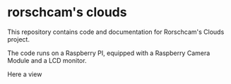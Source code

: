 # rorschcam's clouds

This repository contains code and documentation for Rorschcam's Clouds project.

The code runs on a Raspberry PI, equipped with a Raspberry Camera Module
and a LCD monitor.

Here a view
